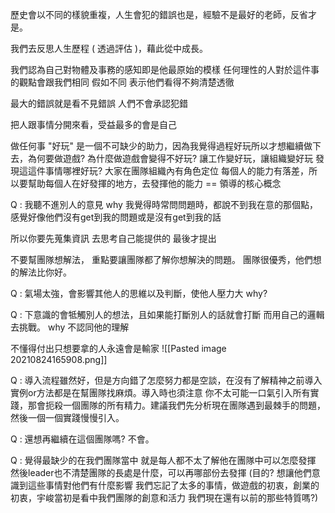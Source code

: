 歷史會以不同的樣貌重複，人生會犯的錯誤也是，經驗不是最好的老師，反省才是。

我們去反思人生歷程 ( 透過評估 )，藉此從中成長。

我們認為自己對物體及事務的感知即是他最原始的模樣
任何理性的人對於這件事的觀點會跟我們相同
假如不同
表示他們看得不夠清楚透徹

最大的錯誤就是看不見錯誤
人們不會承認犯錯

把人跟事情分開來看，受益最多的會是自己

做任何事 "好玩" 是一個不可缺少的助力，因為我覺得過程好玩所以才想繼續做下去，為何要做遊戲? 為什麼做遊戲會變得不好玩?
讓工作變好玩，讓組織變好玩
發現這這件事情哪裡好玩?
大家在團隊組織內有角色定位
每個人的能力有落差，所以要幫助每個人在好發揮的地方，去發揮他的能力 == 領導的核心概念

Q : 我聽不進別人的意見
why 我覺得時常問問題時，都說不到我在意的那個點，感覺好像他們沒有get到我的問題或是沒有get到我的話

所以你要先蒐集資訊
去思考自己能提供的
最後才提出

不要幫團隊想解法，
重點要讓團隊都了解你想解決的問題。
團隊很優秀，他們想的解法比你好。


Q : 氣場太強，會影響其他人的思維以及判斷，使他人壓力大
why?


Q : 下意識的會牴觸別人的想法，且如果能打斷別人的話就會打斷
而用自己的邏輯去挑戰。
why 不認同他的理解

不懂得付出只想要拿的人永遠會是輸家
![[Pasted image 20210824165908.png]]


Q : 導入流程雖然好，但是方向錯了怎麼努力都是空談，在沒有了解精神之前導入實例or方法都是在幫團隊找麻煩。導入時也須注意
你不太可能一口氣引入所有實踐，那會扼殺一個團隊的所有精力。建議我們先分析現在團隊遇到最棘手的問題，然後一個一個實踐慢慢引入。


Q : 還想再繼續在這個團隊嗎?
不會。

Q : 覺得最缺少的在我們團隊當中 就是每人都不太了解他在團隊中可以怎麼發揮 然後leader也不清楚團隊的長處是什麼，可以再哪部份去發揮 (目的? 想讓他們意識到這些事情對他們有什麼影響
我們忘記了太多的事情，做遊戲的初衷，創業的初衷，宇峻當初是看中我們團隊的創意和活力 我們現在還有以前的那些特質嗎?)
